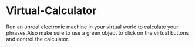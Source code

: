 # Virtual-Calculator
Run an unreal electronic machine in your virtual world to calculate your phrases.Also make sure to
use a green object to click on the virtual buttons and control the calculator.
